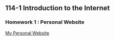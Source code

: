 ## 114-1 Introduction to the Internet

### Homework 1 : Personal Website
 [My Personal Website](https://phoebelu1011.github.io/personalweb/)
